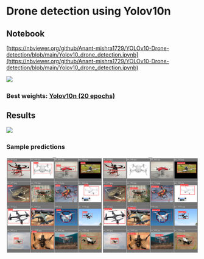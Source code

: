 # Drone detection using Yolov10n

## Notebook
[https://nbviewer.org/github/Anant-mishra1729/YOLOv10-Drone-detection/blob/main/Yolov10_drone_detection.ipynb](https://nbviewer.org/github/Anant-mishra1729/YOLOv10-Drone-detection/blob/main/Yolov10_drone_detection.ipynb)

<a href = "https://colab.research.google.com/github/Anant-mishra1729/YOLOv10-Drone-detection/blob/main/Yolov10_drone_detection.ipynb">
  <img src = "https://colab.research.google.com/assets/colab-badge.svg" />
</a>

### Best weights: [Yolov10n (20 epochs)](Weights/yolov10n_best.pt)

## Results

<img src = "Results/video.gif" />

### Sample predictions

<img src = "Results/val_pred.png" />
